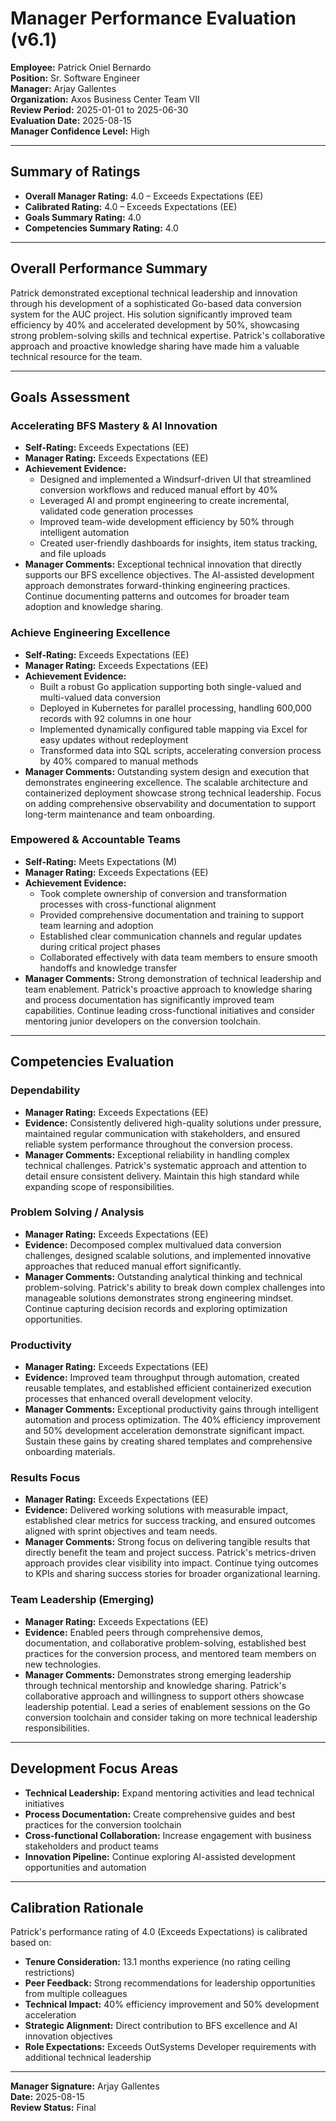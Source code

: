 # Manager Performance Evaluation (v6.1)

**Employee:** Patrick Oniel Bernardo  
**Position:** Sr. Software Engineer  
**Manager:** Arjay Gallentes  
**Organization:** Axos Business Center Team VII  
**Review Period:** 2025-01-01 to 2025-06-30  
**Evaluation Date:** 2025-08-15  
**Manager Confidence Level:** High

---

## Summary of Ratings
- **Overall Manager Rating:** 4.0 – Exceeds Expectations (EE)
- **Calibrated Rating:** 4.0 – Exceeds Expectations (EE)
- **Goals Summary Rating:** 4.0
- **Competencies Summary Rating:** 4.0

---

## Overall Performance Summary
Patrick demonstrated exceptional technical leadership and innovation through his development of a sophisticated Go-based data conversion system for the AUC project. His solution significantly improved team efficiency by 40% and accelerated development by 50%, showcasing strong problem-solving skills and technical expertise. Patrick's collaborative approach and proactive knowledge sharing have made him a valuable technical resource for the team.

---

## Goals Assessment

### Accelerating BFS Mastery & AI Innovation
- **Self-Rating:** Exceeds Expectations (EE)
- **Manager Rating:** Exceeds Expectations (EE)
- **Achievement Evidence:**
  - Designed and implemented a Windsurf-driven UI that streamlined conversion workflows and reduced manual effort by 40%
  - Leveraged AI and prompt engineering to create incremental, validated code generation processes
  - Improved team-wide development efficiency by 50% through intelligent automation
  - Created user-friendly dashboards for insights, item status tracking, and file uploads
- **Manager Comments:** Exceptional technical innovation that directly supports our BFS excellence objectives. The AI-assisted development approach demonstrates forward-thinking engineering practices. Continue documenting patterns and outcomes for broader team adoption and knowledge sharing.

### Achieve Engineering Excellence
- **Self-Rating:** Exceeds Expectations (EE)
- **Manager Rating:** Exceeds Expectations (EE)
- **Achievement Evidence:**
  - Built a robust Go application supporting both single-valued and multi-valued data conversion
  - Deployed in Kubernetes for parallel processing, handling 600,000 records with 92 columns in one hour
  - Implemented dynamically configured table mapping via Excel for easy updates without redeployment
  - Transformed data into SQL scripts, accelerating conversion process by 40% compared to manual methods
- **Manager Comments:** Outstanding system design and execution that demonstrates engineering excellence. The scalable architecture and containerized deployment showcase strong technical leadership. Focus on adding comprehensive observability and documentation to support long-term maintenance and team onboarding.

### Empowered & Accountable Teams
- **Self-Rating:** Meets Expectations (M)
- **Manager Rating:** Exceeds Expectations (EE)
- **Achievement Evidence:**
  - Took complete ownership of conversion and transformation processes with cross-functional alignment
  - Provided comprehensive documentation and training to support team learning and adoption
  - Established clear communication channels and regular updates during critical project phases
  - Collaborated effectively with data team members to ensure smooth handoffs and knowledge transfer
- **Manager Comments:** Strong demonstration of technical leadership and team enablement. Patrick's proactive approach to knowledge sharing and process documentation has significantly improved team capabilities. Continue leading cross-functional initiatives and consider mentoring junior developers on the conversion toolchain.

---

## Competencies Evaluation

### Dependability
- **Manager Rating:** Exceeds Expectations (EE)
- **Evidence:** Consistently delivered high-quality solutions under pressure, maintained regular communication with stakeholders, and ensured reliable system performance throughout the conversion process.
- **Manager Comments:** Exceptional reliability in handling complex technical challenges. Patrick's systematic approach and attention to detail ensure consistent delivery. Maintain this high standard while expanding scope of responsibilities.

### Problem Solving / Analysis
- **Manager Rating:** Exceeds Expectations (EE)
- **Evidence:** Decomposed complex multivalued data conversion challenges, designed scalable solutions, and implemented innovative approaches that reduced manual effort significantly.
- **Manager Comments:** Outstanding analytical thinking and technical problem-solving. Patrick's ability to break down complex challenges into manageable solutions demonstrates strong engineering mindset. Continue capturing decision records and exploring optimization opportunities.

### Productivity
- **Manager Rating:** Exceeds Expectations (EE)
- **Evidence:** Improved team throughput through automation, created reusable templates, and established efficient containerized execution processes that enhanced overall development velocity.
- **Manager Comments:** Exceptional productivity gains through intelligent automation and process optimization. The 40% efficiency improvement and 50% development acceleration demonstrate significant impact. Sustain these gains by creating shared templates and comprehensive onboarding materials.

### Results Focus
- **Manager Rating:** Exceeds Expectations (EE)
- **Evidence:** Delivered working solutions with measurable impact, established clear metrics for success tracking, and ensured outcomes aligned with sprint objectives and team needs.
- **Manager Comments:** Strong focus on delivering tangible results that directly benefit the team and project success. Patrick's metrics-driven approach provides clear visibility into impact. Continue tying outcomes to KPIs and sharing success stories for broader organizational learning.

### Team Leadership (Emerging)
- **Manager Rating:** Exceeds Expectations (EE)
- **Evidence:** Enabled peers through comprehensive demos, documentation, and collaborative problem-solving, established best practices for the conversion process, and mentored team members on new technologies.
- **Manager Comments:** Demonstrates strong emerging leadership through technical mentorship and knowledge sharing. Patrick's collaborative approach and willingness to support others showcase leadership potential. Lead a series of enablement sessions on the Go conversion toolchain and consider taking on more technical leadership responsibilities.

---

## Development Focus Areas
- **Technical Leadership:** Expand mentoring activities and lead technical initiatives
- **Process Documentation:** Create comprehensive guides and best practices for the conversion toolchain
- **Cross-functional Collaboration:** Increase engagement with business stakeholders and product teams
- **Innovation Pipeline:** Continue exploring AI-assisted development opportunities and automation

---

## Calibration Rationale
Patrick's performance rating of 4.0 (Exceeds Expectations) is calibrated based on:
- **Tenure Consideration:** 13.1 months experience (no rating ceiling restrictions)
- **Peer Feedback:** Strong recommendations for leadership opportunities from multiple colleagues
- **Technical Impact:** 40% efficiency improvement and 50% development acceleration
- **Strategic Alignment:** Direct contribution to BFS excellence and AI innovation objectives
- **Role Expectations:** Exceeds OutSystems Developer requirements with additional technical leadership

---

**Manager Signature:** Arjay Gallentes  
**Date:** 2025-08-15  
**Review Status:** Final

